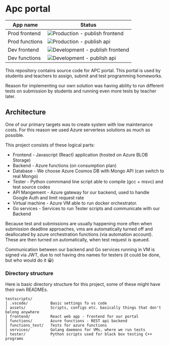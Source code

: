 # Apc portal

|     App name    |                                                 Status                                                                       |
| ----------------| ---------------------------------------------------------------------------------------------------------------------------- |
| Prod frontend   | ![Production - publish frontend](https://github.com/cppseminar/APC/workflows/Production%20-%20publish%20frontend/badge.svg)  |
| Prod functions  | ![Production - publish api](https://github.com/cppseminar/APC/workflows/Production%20-%20publish%20api/badge.svg)            |
| Dev frontend    | ![Development - publish frontend](https://github.com/cppseminar/APC/workflows/Development%20-%20publish%20frontend/badge.svg)|
| Dev functions   | ![Development - publish api](https://github.com/cppseminar/APC/workflows/Development%20-%20publish%20api/badge.svg)          |

This repository contains source code for APC portal. This portal is used by
students and teachers to assign, submit and test programming homeworks.

Reason for implementing our own solution was having ability to run different
tests on submission by students and running even more tests by teacher later.

## Architecture
One of our primary targets was to create system with low maintenance costs. For
this reason we used Azure serverless solutions as much as possible.

This project consists of these logical parts:
 - Frontend - Javascript (React) application (hosted on Azure BLOB Storage)
 - Backend - Azure functions (on consumption plan)
 - Database - We choose Azure Cosmos DB with Mongo API (can switch to real Mongo)
 - Tester - Python commmand line script able to compile (gcc + msvc) and test
            source codes
 - API Mangement - Azure gateway for our backend, used to handle Google Auth and
                   limit request rate
 - Virtual machine - Azure VM able to run docker orchestrator.
 - Go services - Services to run Tester scripts and communicate with our Backend

Because test and submissions are usually happening more often when submission
deadline approaches, vms are automatically turned off and deallocated by azure
orchestration functions (via automation account).  These are then turned on
automatically, when test request is queued.

Communication between our backend and Go services running in VM is signed via
JWT, due to not having dns names for testers (it could be done, but who would
do it 😀)


### Directory structure
Here is basic directory structure for this project, some of these might have
their own READMEs.
```
testscripts/
│ .vscode/          Basic settings fo vs code
│ assets/           Scripts, configs etc. basically things that don't belong anywhere
│ frontend/         React web app - frontend for our portal
│ functions/        Azure functions - REST api backend
│ functions_test/   Tests for azure functions
│ services/         Golang daemons for VMs, where we run tests
│ tester/           Python scripts used for black box testing C++ programs

```
